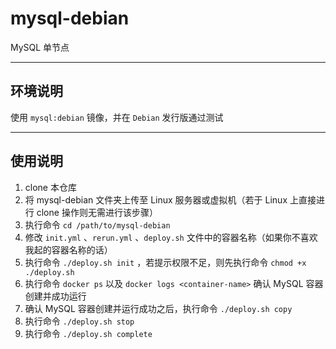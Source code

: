 # mysql-debian

MySQL 单节点

------

## 环境说明

使用 `mysql:debian` 镜像，并在 `Debian` 发行版通过测试

------

## 使用说明

1. clone 本仓库
2. 将 mysql-debian 文件夹上传至 Linux 服务器或虚拟机（若于 Linux 上直接进行 clone 操作则无需进行该步骤）
3. 执行命令 `cd /path/to/mysql-debian`
4. 修改 `init.yml` 、`rerun.yml` 、`deploy.sh` 文件中的容器名称（如果你不喜欢我起的容器名称的话）
5. 执行命令 `./deploy.sh init` ，若提示权限不足，则先执行命令 `chmod +x ./deploy.sh`
6. 执行命令 `docker ps` 以及 `docker logs <container-name>` 确认 MySQL 容器创建并成功运行
7. 确认 MySQL 容器创建并运行成功之后，执行命令 `./deploy.sh copy`
8. 执行命令 `./deploy.sh stop`
9. 执行命令 `./deploy.sh complete`